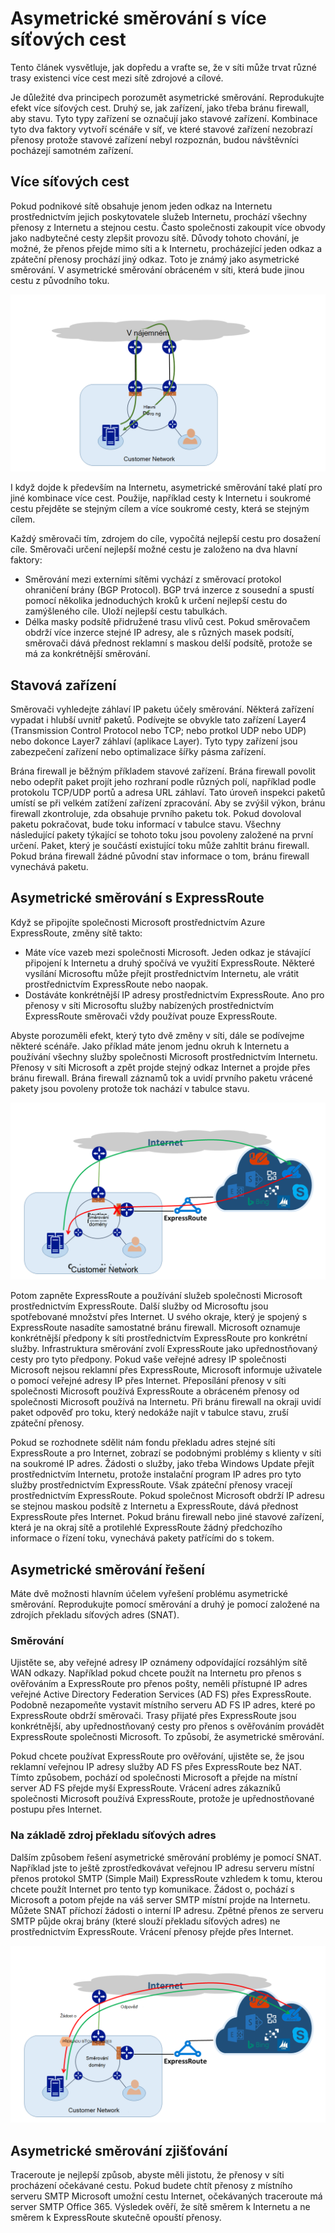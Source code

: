 <properties
   pageTitle="Asymetrické směrování | Microsoft Azure"
   description="Tento článek vás provede problémů, které zákazníka může čelit asymetrické směrování v síti, která má více odkazů do cíle."
   documentationCenter="na"
   services="expressroute"
   authors="osamazia"
   manager="carmonm"
   editor=""/>
<tags
   ms.service="expressroute"
   ms.devlang="na"
   ms.topic="get-started-article"
   ms.tgt_pltfrm="na"
   ms.workload="infrastructure-services"
   ms.date="10/10/2016"
   ms.author="osamazia"/>

# <a name="asymmetric-routing-with-multiple-network-paths"></a>Asymetrické směrování s více síťových cest

Tento článek vysvětluje, jak dopředu a vraťte se, že v síti může trvat různé trasy existenci více cest mezi sítě zdrojové a cílové.

Je důležité dva principech porozumět asymetrické směrování. Reprodukujte efekt více síťových cest. Druhý se, jak zařízení, jako třeba bránu firewall, aby stavu. Tyto typy zařízení se označují jako stavové zařízení. Kombinace tyto dva faktory vytvoří scénáře v síť, ve které stavové zařízení nezobrazí přenosy protože stavové zařízení nebyl rozpoznán, budou návštěvníci pocházejí samotném zařízení.

## <a name="multiple-network-paths"></a>Více síťových cest

Pokud podnikové sítě obsahuje jenom jeden odkaz na Internetu prostřednictvím jejich poskytovatele služeb Internetu, prochází všechny přenosy z Internetu a stejnou cestu. Často společnosti zakoupit více obvody jako nadbytečné cesty zlepšit provozu sítě. Důvody tohoto chování, je možné, že přenos přejde mimo síti a k Internetu, procházející jeden odkaz a zpáteční přenosy prochází jiný odkaz. Toto je známý jako asymetrické směrování. V asymetrické směrování obráceném v síti, která bude jinou cestu z původního toku.

![Síť s více cest.](./media/expressroute-asymmetric-routing/AsymmetricRouting3.png)

I když dojde k především na Internetu, asymetrické směrování také platí pro jiné kombinace více cest. Použije, například cesty k Internetu i soukromé cestu přejděte se stejným cílem a více soukromé cesty, která se stejným cílem.

Každý směrovači tím, zdrojem do cíle, vypočítá nejlepší cestu pro dosažení cíle. Směrovači určení nejlepší možné cestu je založeno na dva hlavní faktory:

-   Směrování mezi externími sítěmi vychází z směrovací protokol ohraničení brány (BGP Protocol). BGP trvá inzerce z sousední a spustí pomocí několika jednoduchých kroků k určení nejlepší cestu do zamýšleného cíle. Uloží nejlepší cestu tabulkách.
-   Délka masky podsítě přidružené trasu vlivů cest. Pokud směrovačem obdrží více inzerce stejné IP adresy, ale s různých masek podsítí, směrovači dává přednost reklamní s maskou delší podsítě, protože se má za konkrétnější směrování.

## <a name="stateful-devices"></a>Stavová zařízení

Směrovači vyhledejte záhlaví IP paketu účely směrování. Některá zařízení vypadat i hlubší uvnitř paketů. Podívejte se obvykle tato zařízení Layer4 (Transmission Control Protocol nebo TCP; nebo protkol UDP nebo UDP) nebo dokonce Layer7 záhlaví (aplikace Layer). Tyto typy zařízení jsou zabezpečení zařízení nebo optimalizace šířky pásma zařízení. 

Brána firewall je běžným příkladem stavové zařízení. Brána firewall povolit nebo odepřít paket projít jeho rozhraní podle různých polí, například podle protokolu TCP/UDP portů a adresa URL záhlaví. Tato úroveň inspekci paketů umístí se při velkém zatížení zařízení zpracování. Aby se zvýšil výkon, bránu firewall zkontroluje, zda obsahuje prvního paketu tok. Pokud dovoloval paketu pokračovat, bude toku informací v tabulce stavu. Všechny následující pakety týkající se tohoto toku jsou povoleny založené na první určení. Paket, který je součástí existující toku může zahltit bránu firewall. Pokud brána firewall žádné původní stav informace o tom, bránu firewall vynechává paketu.

## <a name="asymmetric-routing-with-expressroute"></a>Asymetrické směrování s ExpressRoute

Když se připojíte společnosti Microsoft prostřednictvím Azure ExpressRoute, změny sítě takto:

-   Máte více vazeb mezi společnosti Microsoft. Jeden odkaz je stávající připojení k Internetu a druhý spočívá ve využití ExpressRoute. Některé vysílání Microsoftu může přejít prostřednictvím Internetu, ale vrátit prostřednictvím ExpressRoute nebo naopak.
-   Dostáváte konkrétnější IP adresy prostřednictvím ExpressRoute. Ano pro přenosy v síti Microsoftu služby nabízených prostřednictvím ExpressRoute směrovači vždy používat pouze ExpressRoute.

Abyste porozuměli efekt, který tyto dvě změny v síti, dále se podívejme některé scénáře. Jako příklad máte jenom jednu okruh k Internetu a používání všechny služby společnosti Microsoft prostřednictvím Internetu. Přenosy v síti Microsoft a zpět projde stejný odkaz Internet a projde přes bránu firewall. Brána firewall záznamů tok a uvidí prvního paketu vrácené pakety jsou povoleny protože tok nachází v tabulce stavu.

![Asymetrické směrování s ExpressRoute](./media/expressroute-asymmetric-routing/AsymmetricRouting1.png)


Potom zapněte ExpressRoute a používání služeb společnosti Microsoft prostřednictvím ExpressRoute. Další služby od Microsoftu jsou spotřebované množství přes Internet. U svého okraje, který je spojený s ExpressRoute nasadíte samostatné bránu firewall. Microsoft oznamuje konkrétnější předpony k síti prostřednictvím ExpressRoute pro konkrétní služby. Infrastruktura směrování zvolí ExpressRoute jako upřednostňovaný cesty pro tyto předpony. Pokud vaše veřejné adresy IP společnosti Microsoft nejsou reklamní přes ExpressRoute, Microsoft informuje uživatele o pomocí veřejné adresy IP přes Internet. Přeposílání přenosy v síti společnosti Microsoft používá ExpressRoute a obráceném přenosy od společnosti Microsoft používá na Internetu. Při bránu firewall na okraji uvidí paket odpověď pro toku, který nedokáže najít v tabulce stavu, zruší zpáteční přenosy.

Pokud se rozhodnete sdělit nám fondu překladu adres stejné síti ExpressRoute a pro Internet, zobrazí se podobnými problémy s klienty v síti na soukromé IP adres. Žádosti o služby, jako třeba Windows Update přejít prostřednictvím Internetu, protože instalační program IP adres pro tyto služby prostřednictvím ExpressRoute. Však zpáteční přenosy vracejí prostřednictvím ExpressRoute. Pokud společnost Microsoft obdrží IP adresu se stejnou maskou podsítě z Internetu a ExpressRoute, dává přednost ExpressRoute přes Internet. Pokud bránu firewall nebo jiné stavové zařízení, která je na okraj sítě a protilehlé ExpressRoute žádný předchozího informace o řízení toku, vynechává pakety patřícími do s tokem.

## <a name="asymmetric-routing-solutions"></a>Asymetrické směrování řešení

Máte dvě možnosti hlavním účelem vyřešení problému asymetrické směrování. Reprodukujte pomocí směrování a druhý je pomocí založené na zdrojích překladu síťových adres (SNAT).

### <a name="routing"></a>Směrování

Ujistěte se, aby veřejné adresy IP oznámeny odpovídající rozsáhlým sítě WAN odkazy. Například pokud chcete použít na Internetu pro přenos s ověřováním a ExpressRoute pro přenos pošty, neměli přístupné IP adres veřejné Active Directory Federation Services (AD FS) přes ExpressRoute. Podobně nezapomeňte vystavit místního serveru AD FS IP adres, které po ExpressRoute obdrží směrovači. Trasy přijaté přes ExpressRoute jsou konkrétnější, aby upřednostňovaný cesty pro přenos s ověřováním provádět ExpressRoute společnosti Microsoft. To způsobí, že asymetrické směrování.

Pokud chcete používat ExpressRoute pro ověřování, ujistěte se, že jsou reklamní veřejnou IP adresy služby AD FS přes ExpressRoute bez NAT. Tímto způsobem, pochází od společnosti Microsoft a přejde na místní server AD FS přejde myší ExpressRoute. Vrácení adres zákazníků společnosti Microsoft používá ExpressRoute, protože je upřednostňované postupu přes Internet.

### <a name="source-based-nat"></a>Na základě zdroj překladu síťových adres

Dalším způsobem řešení asymetrické směrování problémy je pomocí SNAT. Například jste to ještě zprostředkovávat veřejnou IP adresu serveru místní přenos protokol SMTP (Simple Mail) ExpressRoute vzhledem k tomu, kterou chcete použít Internet pro tento typ komunikace. Žádost o, pochází s Microsoft a potom přejde na váš server SMTP místní projde na Internetu. Můžete SNAT příchozí žádosti o interní IP adresu. Zpětné přenos ze serveru SMTP půjde okraj brány (které slouží překladu síťových adres) ne prostřednictvím ExpressRoute. Vrácení přenosy přejde přes Internet.


![Na základě zdroj konfigurace sítě překladu adres](./media/expressroute-asymmetric-routing/AsymmetricRouting2.png)

## <a name="asymmetric-routing-detection"></a>Asymetrické směrování zjišťování

Traceroute je nejlepší způsob, abyste měli jistotu, že přenosy v síti procházení očekávané cestu. Pokud budete chtít přenosy z místního serveru SMTP Microsoft umožní cestu Internet, očekávaných traceroute má server SMTP Office 365. Výsledek ověří, že sítě směrem k Internetu a ne směrem k ExpressRoute skutečně opouští přenosy.
